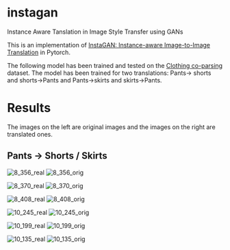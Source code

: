 # instagan
Instance Aware Tanslation in Image Style Transfer using GANs


This is an implementation of [InstaGAN: Instance-aware Image-to-Image Translation](https://arxiv.org/abs/1812.10889) in Pytorch. 



The following model has been trained and tested on the [Clothing co-parsing](https://github.com/bearpaw/clothing-co-parsing) dataset. The model has been trained for two translations: Pants-> shorts and shorts->Pants and Pants->skirts and skirts->Pants. 



# Results


The images on the left are original images and the images on the right are translated ones.


## Pants -> Shorts / Skirts


![8_356_real](https://user-images.githubusercontent.com/32021556/61888779-c5462180-af21-11e9-8b41-56e80f105a18.png)
![8_356_orig](https://user-images.githubusercontent.com/32021556/61888770-bfe8d700-af21-11e9-8f6e-e209d7258682.png)




![8_370_real](https://user-images.githubusercontent.com/32021556/61888920-1524e880-af22-11e9-92b3-9494410f725b.png)
![8_370_orig](https://user-images.githubusercontent.com/32021556/61888906-0dfdda80-af22-11e9-83ea-7c2d3d6d8875.png)




![8_408_real](https://user-images.githubusercontent.com/32021556/61889030-55846680-af22-11e9-9c62-9ec714986be0.png)
![8_408_orig](https://user-images.githubusercontent.com/32021556/61889045-5a491a80-af22-11e9-9cb6-a40e27da1997.png)



![10_245_real](https://user-images.githubusercontent.com/32021556/61890286-c298fb80-af24-11e9-8f8f-453d85e6dfea.png)
![10_245_orig](https://user-images.githubusercontent.com/32021556/61890399-03911000-af25-11e9-8fbd-b5b414fccc40.png)




![10_199_real](https://user-images.githubusercontent.com/32021556/61890289-c3319200-af24-11e9-84f1-b58355a21f09.png)
![10_199_orig](https://user-images.githubusercontent.com/32021556/61890293-c593ec00-af24-11e9-8cdc-3378a1d0be29.png)



![10_135_real](https://user-images.githubusercontent.com/32021556/61890323-d80e2580-af24-11e9-93b7-bbec4e973fc3.png)
![10_135_orig](https://user-images.githubusercontent.com/32021556/61890297-c6c51900-af24-11e9-881e-48970447d602.png)




